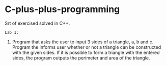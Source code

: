 # C-plus-plus-programming
Srt of exercised solved in C++.

    Lab 1:
  1) Program that asks the user to input 3 sides of a triangle, a, b and c. Program the informs user whether or not a triangle can be constructed with the given sides.
  If it is possible to form a triangle with the entered sides, the program outputs the perimeter and area of the triangle.
